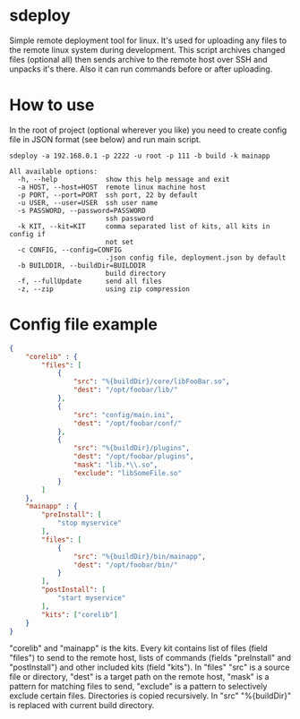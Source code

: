 # sdeploy
Simple remote deployment tool for linux. It's used for uploading any files to the remote linux system during development. This script archives changed files (optional all) then sends archive to the remote host over SSH and unpacks it's there. Also it can run commands before or after uploading.

# How to use
In the root of project (optional wherever you like) you need to create config file in JSON format (see below) and run main script.
```
sdeploy -a 192.168.0.1 -p 2222 -u root -p 111 -b build -k mainapp
```

```
All available options:
  -h, --help            show this help message and exit
  -a HOST, --host=HOST  remote linux machine host
  -p PORT, --port=PORT  ssh port, 22 by default
  -u USER, --user=USER  ssh user name
  -s PASSWORD, --password=PASSWORD
                        ssh password
  -k KIT, --kit=KIT     comma separated list of kits, all kits in config if
                        not set
  -c CONFIG, --config=CONFIG
                        .json config file, deployment.json by default
  -b BUILDDIR, --buildDir=BUILDDIR
                        build directory
  -f, --fullUpdate      send all files
  -z, --zip             using zip compression
```

# Config file example
```json
{
    "corelib" : {
        "files": [
            {
                "src": "%{buildDir}/core/libFooBar.so",
                "dest": "/opt/foobar/lib/"
            },
            {
                "src": "config/main.ini",
                "dest": "/opt/foobar/conf/"
            },
            {
                "src": "%{buildDir}/plugins",
                "dest": "/opt/foobar/plugins",
                "mask": "lib.*\\.so",
                "exclude": "libSomeFile.so"
            }
        ]
    },
    "mainapp" : {
        "preInstall": [
            "stop myservice"
        ],
        "files": [
            {
                "src": "%{buildDir}/bin/mainapp",
                "dest": "/opt/foobar/bin/"
            }
        ],
        "postInstall": [
            "start myservice"
        ],
        "kits": ["corelib"]
    }
}
```
"corelib" and "mainapp" is the kits. Every kit contains list of files (field "files") to send to the remote host, lists of commands (fields "preInstall" and "postInstall") and other included kits (field "kits"). In "files" "src" is a source file or directory, "dest" is a target path on the remote host, "mask" is a pattern for matching files to send, "exclude" is a pattern to selectively exclude certain files. Directories is copied recursively. In "src" "%{buildDir}" is replaced with current build directory.


